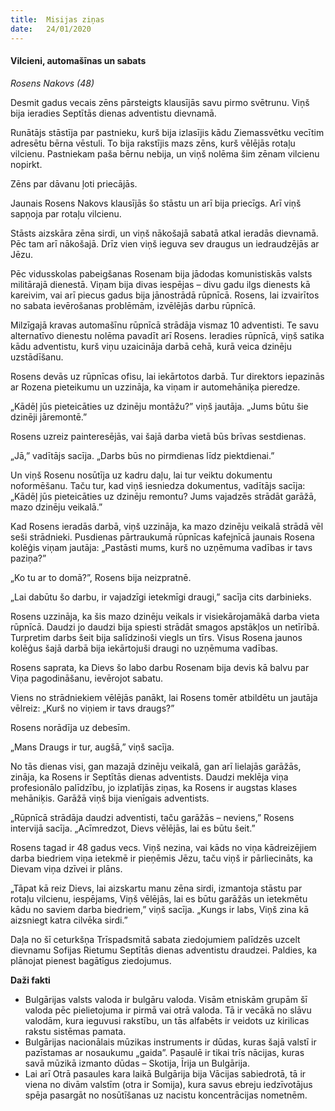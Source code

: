 ```yaml
---
title:  Misijas ziņas
date:   24/01/2020
---
```


#### Vilcieni, automašīnas un sabats

_Rosens Nakovs (48)_

Desmit gadus vecais zēns pārsteigts klausījās savu pirmo svētrunu. Viņš bija ieradies Septītās dienas adventistu dievnamā. 

Runātājs stāstīja par pastnieku, kurš bija izlasījis kādu Ziemassvētku vecītim adresētu bērna vēstuli. To bija rakstījis mazs zēns, kurš vēlējās rotaļu vilcienu. Pastniekam paša bērnu nebija, un viņš nolēma šim zēnam vilcienu nopirkt. 

Zēns par dāvanu ļoti priecājās.

Jaunais Rosens Nakovs klausījās šo stāstu un arī bija priecīgs. Arī viņš sapņoja par rotaļu vilcienu. 

Stāsts aizskāra zēna sirdi, un viņš nākošajā sabatā atkal ieradās dievnamā. Pēc tam arī nākošajā. Drīz vien viņš ieguva sev draugus un iedraudzējās ar Jēzu. 

Pēc vidusskolas pabeigšanas Rosenam bija jādodas komunistiskās valsts militārajā dienestā. Viņam bija divas iespējas – divu gadu ilgs dienests kā kareivim, vai arī piecus gadus bija jānostrādā rūpnīcā. Rosens, lai izvairītos no sabata ievērošanas problēmām, izvēlējās darbu rūpnīcā. 

Milzīgajā kravas automašīnu rūpnīcā strādāja vismaz 10 adventisti. Te savu alternatīvo dienestu nolēma pavadīt arī Rosens. Ieradies rūpnīcā, viņš satika kādu adventistu, kurš viņu uzaicināja darbā cehā, kurā veica dzinēju uzstādīšanu. 

Rosens devās uz rūpnīcas ofisu, lai iekārtotos darbā. Tur direktors iepazinās ar Rozena pieteikumu un uzzināja, ka viņam ir automehāniķa pieredze. 

„Kādēļ jūs pieteicāties uz dzinēju montāžu?” viņš jautāja. „Jums būtu šie dzinēji jāremontē.” 

Rosens uzreiz painteresējās, vai šajā darba vietā būs brīvas sestdienas. 

„Jā,” vadītājs sacīja. „Darbs būs no pirmdienas līdz piektdienai.” 

Un viņš Rosenu nosūtīja uz kadru daļu, lai tur veiktu dokumentu noformēšanu. Taču tur, kad viņš iesniedza dokumentus, vadītājs sacīja: „Kādēļ jūs pieteicāties uz dzinēju remontu? Jums vajadzēs strādāt garāžā, mazo dzinēju veikalā.” 

Kad Rosens ieradās darbā, viņš uzzināja, ka mazo dzinēju veikalā strādā vēl seši strādnieki. Pusdienas pārtraukumā rūpnīcas kafejnīcā jaunais Rosena kolēģis viņam jautāja: „Pastāsti mums, kurš no uzņēmuma vadības ir tavs paziņa?” 

„Ko tu ar to domā?”, Rosens bija neizpratnē.

„Lai dabūtu šo darbu, ir vajadzīgi ietekmīgi draugi,” sacīja cits darbinieks. 

Rosens uzzināja, ka šis mazo dzinēju veikals ir visiekārojamākā darba vieta rūpnīcā. Daudzi jo daudzi bija spiesti strādāt smagos apstākļos un netīrībā. Turpretim darbs šeit bija salīdzinoši viegls un tīrs. Visus Rosena jaunos kolēģus šajā darbā bija iekārtojuši draugi no uzņēmuma vadības. 

Rosens saprata, ka Dievs šo labo darbu Rosenam bija devis kā balvu par Viņa pagodināšanu, ievērojot sabatu. 

Viens no strādniekiem vēlējās panākt, lai Rosens tomēr atbildētu un jautāja vēlreiz: „Kurš no viņiem ir tavs draugs?” 

Rosens norādīja uz debesīm.

„Mans Draugs ir tur, augšā,” viņš sacīja. 

No tās dienas visi, gan mazajā dzinēju veikalā, gan arī lielajās garāžās, zināja, ka Rosens ir Septītās dienas adventists. Daudzi meklēja viņa profesionālo palīdzību, jo izplatījās ziņas, ka Rosens ir augstas klases mehāniķis. Garāžā viņš bija vienīgais adventists. 

„Rūpnīcā strādāja daudzi adventisti, taču garāžās – neviens,” Rosens intervijā sacīja. „Acīmredzot, Dievs vēlējās, lai es būtu šeit.” 

Rosens tagad ir 48 gadus vecs. Viņš nezina, vai kāds no viņa kādreizējiem darba biedriem viņa ietekmē ir pieņēmis Jēzu, taču viņš ir pārliecināts, ka Dievam viņa dzīvei ir plāns. 

„Tāpat kā reiz Dievs, lai aizskartu manu zēna sirdi, izmantoja stāstu par rotaļu vilcienu, iespējams, Viņš vēlējās, lai es būtu garāžās un ietekmētu kādu no saviem darba biedriem,” viņš sacīja. „Kungs ir labs, Viņš zina kā aizsniegt katra cilvēka sirdi.” 

Daļa no šī ceturkšņa Trīspadsmitā sabata ziedojumiem palīdzēs uzcelt dievnamu Sofijas Rietumu Septītās dienas adventistu draudzei. Paldies, ka plānojat pienest bagātīgus ziedojumus. 

**Daži fakti**

- Bulgārijas valsts valoda ir bulgāru valoda. Visām etniskām grupām šī valoda pēc pielietojuma  ir pirmā vai otrā valoda. Tā ir vecākā no slāvu valodām, kura ieguvusi rakstību, un tās alfabēts ir veidots uz kirilicas rakstu sistēmas pamata.
- Bulgārijas nacionālais mūzikas instruments ir dūdas, kuras šajā valstī ir pazīstamas ar nosaukumu „gaida”. Pasaulē ir tikai trīs nācijas, kuras savā mūzikā izmanto dūdas – Skotija, Īrija un Bulgārija.
- Lai arī Otrā pasaules kara laikā Bulgārija bija Vācijas sabiedrotā, tā ir viena no divām valstīm (otra ir Somija), kura savus ebreju iedzīvotājus spēja pasargāt no nosūtīšanas uz nacistu koncentrācijas nometnēm.